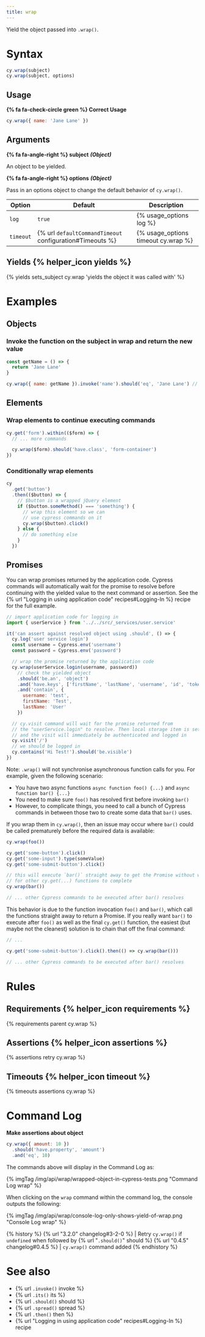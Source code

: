 ```yaml
---
title: wrap
---
```


Yield the object passed into `.wrap()`.

# Syntax

```javascript
cy.wrap(subject)
cy.wrap(subject, options)
```

## Usage

**{% fa fa-check-circle green %} Correct Usage**

```javascript
cy.wrap({ name: 'Jane Lane' })
```

## Arguments

**{% fa fa-angle-right %} subject** ***(Object)***

An object to be yielded.

**{% fa fa-angle-right %} options** ***(Object)***

Pass in an options object to change the default behavior of `cy.wrap()`.

Option | Default | Description
--- | --- | ---
`log` | `true` | {% usage_options log %}
`timeout` | {% url `defaultCommandTimeout` configuration#Timeouts %} | {% usage_options timeout cy.wrap %}

## Yields {% helper_icon yields %}

{% yields sets_subject cy.wrap 'yields the object it was called with' %}

# Examples

## Objects

### Invoke the function on the subject in wrap and return the new value

```javascript
const getName = () => {
  return 'Jane Lane'
}

cy.wrap({ name: getName }).invoke('name').should('eq', 'Jane Lane') // true
```

## Elements

### Wrap elements to continue executing commands

```javascript
cy.get('form').within(($form) => {
  // ... more commands

  cy.wrap($form).should('have.class', 'form-container')
})
```

### Conditionally wrap elements

```javascript
cy
  .get('button')
  .then(($button) => {
    // $button is a wrapped jQuery element
    if ($button.someMethod() === 'something') {
      // wrap this element so we can
      // use cypress commands on it
      cy.wrap($button).click()
    } else {
      // do something else
    }
  })
```

## Promises

You can wrap promises returned by the application code. Cypress commands will automatically wait for the promise to resolve before continuing with the yielded value to the next command or assertion. See the {% url "Logging in using application code" recipes#Logging-In %} recipe for the full example.

```javascript
// import application code for logging in
import { userService } from '../../src/_services/user.service'

it('can assert against resolved object using .should', () => {
  cy.log('user service login')
  const username = Cypress.env('username')
  const password = Cypress.env('password')

  // wrap the promise returned by the application code
  cy.wrap(userService.login(username, password))
    // check the yielded object
    .should('be.an', 'object')
    .and('have.keys', ['firstName', 'lastName', 'username', 'id', 'token'])
    .and('contain', {
      username: 'test',
      firstName: 'Test',
      lastName: 'User'
    })

  // cy.visit command will wait for the promise returned from
  // the "userService.login" to resolve. Then local storage item is set
  // and the visit will immediately be authenticated and logged in
  cy.visit('/')
  // we should be logged in
  cy.contains('Hi Test!').should('be.visible')
})
```
Note: `.wrap()` will not synchronise asynchronous function calls for you. For example, given the following scenario:

- You have two async functions `async function foo() {...}` and `async function bar() {...}`
- You need to make sure `foo()` has resolved first before invoking `bar()`
- However, to complicate things, you need to call a bunch of Cypress commands in between those two to create some data that `bar()` uses.

If you wrap them in `cy.wrap()`, then an issue may occur where `bar()` could be called prematurely before the required data is available:

```javascript
cy.wrap(foo())

cy.get('some-button').click()
cy.get('some-input').type(someValue)
cy.get('some-submit-button').click()

// this will execute `bar()` straight away to get the Promise without waiting
// for other cy.get(...) functions to complete
cy.wrap(bar())

// ... other Cypress commands to be executed after bar() resolves
```

This behavior is due to the function invocation `foo()` and `bar()`, which call the functions straight away to return a Promise. If you really want `bar()` to execute after `foo()` as well as the final `cy.get()` function, the easiest (but maybe not the cleanest) solution is to chain that off the final command:

```javascript
// ...

cy.get('some-submit-button').click().then(() => cy.wrap(bar()))

// ... other Cypress commands to be executed after bar() resolves
```

# Rules

## Requirements {% helper_icon requirements %}

{% requirements parent cy.wrap %}

## Assertions {% helper_icon assertions %}

{% assertions retry cy.wrap %}

## Timeouts {% helper_icon timeout %}

{% timeouts assertions cy.wrap %}

# Command Log

**Make assertions about object**

```javascript
cy.wrap({ amount: 10 })
  .should('have.property', 'amount')
  .and('eq', 10)
```

The commands above will display in the Command Log as:

{% imgTag /img/api/wrap/wrapped-object-in-cypress-tests.png "Command Log wrap" %}

When clicking on the `wrap` command within the command log, the console outputs the following:

{% imgTag /img/api/wrap/console-log-only-shows-yield-of-wrap.png "Console Log wrap" %}

{% history %}
{% url "3.2.0" changelog#3-2-0 %} | Retry `cy.wrap()` if `undefined` when followed by {% url "`.should()`" should %}
{% url "0.4.5" changelog#0.4.5 %} | `cy.wrap()` command added
{% endhistory %}

# See also

- {% url `.invoke()` invoke %}
- {% url `.its()` its %}
- {% url `.should()` should %}
- {% url `.spread()` spread %}
- {% url `.then()` then %}
- {% url "Logging in using application code" recipes#Logging-In %} recipe
